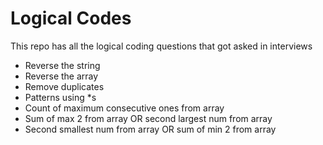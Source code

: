 # Logical Codes

This repo has all the logical coding questions that got asked in interviews
- Reverse the string
- Reverse the array
- Remove duplicates 
- Patterns using *s
- Count of maximum consecutive ones from array
- Sum of max 2 from array OR second largest num from array
- Second smallest num from array OR sum of min 2 from array
  
